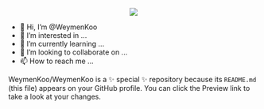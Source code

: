 <p align="center">
  <img src="https://capsule-render.vercel.app/api?type=waving &color=timeGradient &color=auto &height=300 &section=header &text=capsule %20render &fontSize=90"/>
</p>

- 👋 Hi, I’m @WeymenKoo
- 👀 I’m interested in ...
- 🌱 I’m currently learning ...
- 💞️ I’m looking to collaborate on ...
- 📫 How to reach me ...


WeymenKoo/WeymenKoo is a ✨ special ✨ repository because its `README.md` (this file) appears on your GitHub profile.
You can click the Preview link to take a look at your changes.

